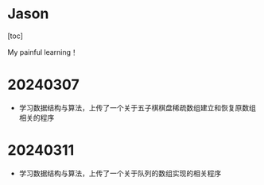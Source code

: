 # Jason

[toc]

My painful learning！



# 20240307

- 学习数据结构与算法，上传了一个关于五子棋棋盘稀疏数组建立和恢复原数组相关的程序

# 20240311

- 学习数据结构与算法，上传了一个关于队列的数组实现的相关程序

